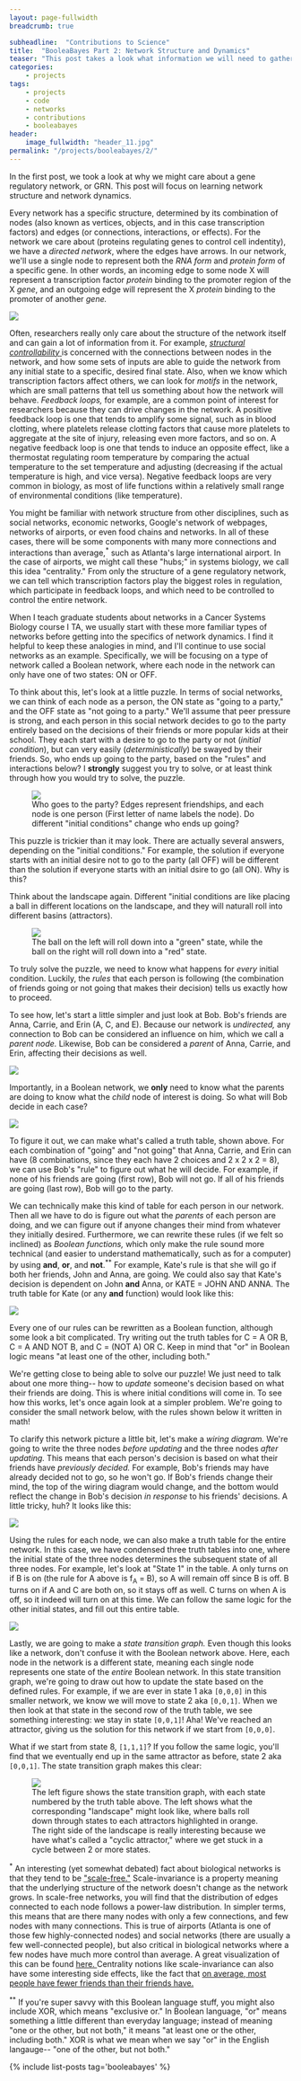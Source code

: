 ```yaml
---
layout: page-fullwidth
breadcrumb: true

subheadline:  "Contributions to Science"
title:  "BooleaBayes Part 2: Network Structure and Dynamics"
teaser: "This post takes a look what information we will need to gather in order to understand how cell identity is controlled."
categories:
    - projects
tags:
    - projects
    - code
    - networks
    - contributions
    - booleabayes
header:
    image_fullwidth: "header_11.jpg"
permalink: "/projects/booleabayes/2/"
---
```



In the first post, we took a look at why we might care about a gene regulatory network, or GRN. This post will focus on learning network structure and network dynamics.

Every network has a specific structure, determined by its combination of nodes (also known as vertices, objects, and in this case transcription factors) and edges (or connections, interactions, or effects). For the network we care about (proteins regulating genes to control cell indentity), we have a *directed network*, where the edges have arrows. In our network, we'll use a single node to represent both the *RNA form* and *protein form* of a specific gene. In other words, an incoming edge to some node X will represent a transcription factor *protein* binding to the promoter region of the X *gene*, and an outgoing edge will represent the X *protein* binding to the promoter of another *gene.*


 <img src="{{ site.urlimg }}simple_network.jpg" class="center" >
  


Often, researchers really only care about the structure of the network itself and can gain a lot of information from it. For example,  <a href="https://en.wikipedia.org/wiki/Network_controllability#:~:text=Network%20Controllability%20is%20concerned%20about,our%20intuitive%20notion%20of%20control.">*structural controllability* </a> is concerned with the connections between nodes in the network, and how some sets of inputs are able to guide the network from any initial state to a specific, desired final state. Also, when we know which transcription factors affect others, we can look for *motifs* in the network, which are small patterns that tell us something about how the network will behave. *Feedback loops,* for example, are a common point of interest for researchers because they can drive changes in the network. A positive feedback loop is one that tends to amplify some signal, such as in blood clotting, where platelets release clotting factors that cause more platelets to aggregate at the site of injury, releasing even more factors, and so on. A negative feedback loop is one that tends to induce an opposite effect, like a thermostat regulating room temperature by comparing the actual temperature to the set temperature and adjusting (decreasing if the actual temperature is high, and vice versa). Negative feedback loops are very common in biology, as most of life functions within a relatively small range of environmental conditions (like temperature). 

You might be familiar with network structure from other disciplines, such as social networks, economic networks, Google's network of webpages, networks of airports, or even food chains and networks. In all of these cases, there will be some components with many more connections and interactions than average,<sup>*</sup> such as Atlanta's large international airport. In the case of airports, we might call these "hubs;" in systems biology, we call this idea "centrality." From only the structure of a gene regulatory network, we can tell which transcription factors play the biggest roles in regulation, which participate in feedback loops, and which need to be controlled to control the entire network.

When I teach graduate students about networks in a Cancer Systems Biology course I TA, we usually start with these more familiar types of networks before getting into the specifics of network dynamics. I find it helpful to keep these analogies in mind, and I'll continue to use social networks as an example. Specifically, we will be focusing on a type of network called a Boolean network, where each node in the network can only have one of two states: ON or OFF. 

To think about this, let's look at a little puzzle. In terms of social networks, we can think of each node as a person, the ON state as "going to a party," and the OFF state as "not going to a party." We'll assume that peer pressure is strong, and each person in this social network decides to go to the party entirely based on the decisions of their friends or more popular kids at their school. They each start with a desire to go to the party or not (*initial condition*), but can very easily (*deterministically*) be swayed by their friends. So, who ends up going to the party, based on the "rules" and interactions below? I **strongly** suggest you try to solve, or at least think through how you would try to solve, the puzzle. 

<figure>
 <img src="{{ site.urlimg }}network.jpg" class="center" >
  <figcaption>Who goes to the party? Edges represent friendships, and each node is one person (First letter of name labels the node). Do different "initial conditions" change who ends up going?</figcaption>
</figure>

This puzzle is trickier than it may look. There are actually several answers, depending on the "initial conditions." For example, the solution if everyone starts with an initial desire not to go to the party (all OFF) will be different than the solution if everyone starts with an initial dsire to go (all ON). Why is this?

Think about the landscape again. Different "initial conditions are like placing a ball in different locations on the landscape, and they will naturall roll into different basins (attractors). 

<figure>
 <img src="{{ site.urlimg }}landscape.jpg" class="center" >
  <figcaption>The ball on the left will roll down into a "green" state, while the ball on the right will roll down into a "red" state.</figcaption>
</figure>

To truly solve the puzzle, we need to know what happens for *every* initial condition. Luckily, the *rules* that each person is following (the combination of friends going or not going that makes their decision) tells us exactly how to proceed.

To see how, let's start a little simpler and just look at Bob. Bob's friends are Anna, Carrie, and Erin (A, C, and E). Because our network is *undirected,* any connection to Bob can be considered an influence on him, which we call a *parent node.* Likewise, Bob can be considered a *parent* of Anna, Carrie, and Erin, affecting their decisions as well.

 <img src="{{ site.urlimg }}bob.jpeg" class="center" > 
 
 Importantly, in a Boolean network, we **only** need to know what the parents are doing to know what the *child* node of interest is doing. So what will Bob decide in each case?

  <img src="{{ site.urlimg }}bob_table.jpg" class="center" >

  To figure it out, we can make what's called a truth table, shown above. For each combination of "going" and "not going" that Anna, Carrie, and Erin can have (8 combinations, since they each have 2 choices and 2 x 2 x 2 = 8), we can use Bob's "rule" to figure out what he will decide. For example, if none of his friends are going (first row), Bob will not go. If all of his friends are going (last row), Bob will go to the party.

  We can technically make this kind of table for each person in our network. Then all we have to do is figure out what the *parents* of each person are doing, and we can figure out if anyone changes their mind from whatever they initially desired. Furthermore, we can rewrite these rules (if we felt so inclined) as *Boolean functions,* which only make the rule sound more technical (and easier to understand mathematically, such as for a computer) by using **and**, **or**, and **not**.<sup>\**</sup> For example, Kate's rule is that she will go if both her friends, John and Anna, are going. We could also say that Kate's decision is dependent on John **and** Anna, or KATE = JOHN AND ANNA. The truth table for Kate (or any **and** function) would look like this:

  <img src="{{ site.urlimg }}kate.jpg"  class="center">

Every one of our rules can be rewritten as a Boolean function, although some look a bit complicated. Try writing out the truth tables for C = A OR B, C = A AND NOT B, and C = (NOT A) OR C. Keep in mind that "or" in Boolean logic means "at least one of the other, including both."

We're getting close to being able to solve our puzzle! We just need to talk about one more thing-- how to *update* someone's decision based on what their friends are doing. This is where initial conditions will come in. To see how this works, let's once again look at a simpler problem. We're going to consider the small network below, with the rules shown below it written in math!

To clarify this network picture a little bit, let's make a *wiring diagram.* We're going to write the three nodes *before updating* and the three nodes *after updating.* This means that each person's decision is based on what their friends have *previously decided.* For example, Bob's friends may have already decided not to go, so he won't go. If Bob's friends change their mind, the top of the wiring diagram would change, and the bottom would reflect the change in Bob's decision *in response* to his friends' decisions. A little tricky, huh? It looks like this:

  <img src="{{ site.urlimg }}wiring.png"  class="center">

Using the rules for each node, we can also make a truth table for the entire network. In this case, we have condensed three truth tables into one, where the initial state of the three nodes determines the subsequent state of all three nodes. For example, let's look at "State 1" in the table. A only turns on if B is on (the rule for A above is f<sub>A</sub> = B), so A will remain off since B is off. B turns on if A and C are both on, so it stays off as well. C turns on when A is off, so it indeed will turn on at this time. We can follow the same logic for the other initial states, and fill out this entire table. 

  <img src="{{ site.urlimg }}truthtable.png" class="center" >


Lastly, we are going to make a *state transition graph.* Even though this looks like a network, don't confuse it with the Boolean network above. Here, each node in the network is a different state, meaning each single node represents one state of the *entire* Boolean network. In this state transition graph, we're going to draw out how to update the state based on the defined rules. For example, if we are ever in state 1 aka `[0,0,0]` in this smaller network, we know we will move to state 2 aka `[0,0,1]`. When we then look at that state in the second row of the truth table, we see something interesting: we stay in state `[0,0,1]`! Aha! We've reached an attractor, giving us the solution for this network if we start from `[0,0,0]`. 

What if we start from state 8, `[1,1,1]`? If you follow the same logic, you'll find that we eventually end up in the same attractor as before, state 2 aka `[0,0,1]`. The state transition graph makes this clear:

<figure>
  <img src="{{ site.urlimg }}stg.jpg"  class="center">
  <figcaption>The left figure shows the state transition graph, with each state numbered by the truth table above. The left shows what the corresponding "landscape" might look like, where balls roll down through states to each attractors highlighted in orange. The right side of the landscape is really interesting because we have what's called a "cyclic attractor," where we get stuck in a cycle between 2 or more states.</figcaption>
</figure>




<sup>*</sup> An interesting (yet somewhat debated) fact about biological networks is that they tend to be <a href="https://www.futurelearn.com/info/courses/complexity-and-uncertainty/0/steps/1855">"scale-free."</a> Scale-invariance is a property meaning that the underlying structure of the network doesn't change as the network grows. In scale-free networks, you will find that the distribution of edges connected to each node follows a power-law distribution. In simpler terms, this means that are there many nodes with only a few connections, and few nodes with many connections. This is true of airports (Atlanta is one of those few highly-connected nodes) and social networks (there are usually a few well-connected people), but also critical in biological networks where a few nodes have much more control than average. A great visualization of this can be found <a href="https://en.wikipedia.org/wiki/Scale_invariance"> here. </a> Centrality notions like scale-invariance can also have some interesting side effects, like the fact that <a href="https://en.wikipedia.org/wiki/Friendship_paradox#:~:text=The%20friendship%20paradox%20is%20the,in%20one's%20own%20friend%20group."> on average, most people have fewer friends than their friends have.</a>

<sup>**</sup> If you're super savvy with this Boolean language stuff, you might also include XOR, which means "exclusive or." In Boolean language, "or" means something a little different than everyday language; instead of meaning "one or the other, but not both," it means "at least one or the other, including both." XOR is what we mean when we say "or" in the English langauge-- "one of the other, but not both." 

{% include list-posts tag='booleabayes' %}

